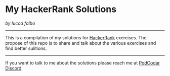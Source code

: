 # My HackerRank Solutions

_by lucca falbo_

---

This is a compilation of my solutions for [HackerRank](https://www.hackerrank.com/) exercises.
The propose of this repo is to share and talk about the various exercises and find better sulitions.

---

If you want to talk to me about the solutions please reach me at [PodCodar Discord](https://discord.gg/vMZTJ8Ca)
